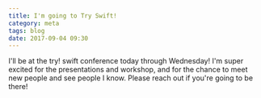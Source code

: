 ```yaml
---
title: I'm going to Try Swift!
category: meta
tags: blog
date: 2017-09-04 09:30
---
```


I'll be at the try! swift conference today through Wednesday! I'm super excited for the presentations and workshop, and for the chance to meet new people and see people I know. Please reach out if you're going to be there!
